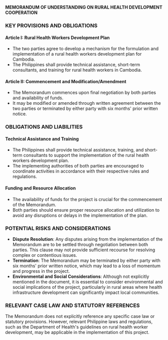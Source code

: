 **MEMORANDUM OF UNDERSTANDING ON RURAL HEALTH DEVELOPMENT COOPERATION**

### KEY PROVISIONS AND OBLIGATIONS

#### Article I: Rural Health Workers Development Plan

*   The two parties agree to develop a mechanism for the formulation and implementation of a rural health workers development plan for Cambodia.
*   The Philippines shall provide technical assistance, short-term consultants, and training for rural health workers in Cambodia.

#### Article II: Commencement and Modification/Amendment

*   The Memorandum commences upon final negotiation by both parties and availability of funds.
*   It may be modified or amended through written agreement between the two parties or terminated by either party with six months' prior written notice.

### OBLIGATIONS AND LIABILITIES

#### Technical Assistance and Training

*   The Philippines shall provide technical assistance, training, and short-term consultants to support the implementation of the rural health workers development plan.
*   The implementing authorities of both parties are encouraged to coordinate activities in accordance with their respective rules and regulations.

#### Funding and Resource Allocation

*   The availability of funds for the project is crucial for the commencement of the Memorandum.
*   Both parties should ensure proper resource allocation and utilization to avoid any disruptions or delays in the implementation of the plan.

### POTENTIAL RISKS AND CONSIDERATIONS

*   **Dispute Resolution**: Any disputes arising from the implementation of the Memorandum are to be settled through negotiation between both parties. This clause may not provide sufficient recourse for resolving complex or contentious issues.
*   **Termination**: The Memorandum may be terminated by either party with six months' prior written notice, which may lead to a loss of momentum and progress in the project.
*   **Environmental and Social Considerations**: Although not explicitly mentioned in the document, it is essential to consider environmental and social implications of the project, particularly in rural areas where health infrastructure development can significantly impact local communities.

### RELEVANT CASE LAW AND STATUTORY REFERENCES

The Memorandum does not explicitly reference any specific case law or statutory provisions. However, relevant Philippine laws and regulations, such as the Department of Health's guidelines on rural health worker development, may be applicable in the implementation of this project.
